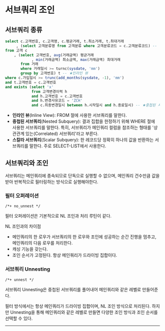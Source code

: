 # 서브쿼리 조인

## 서브쿼리 종류
```sql
select c.고객번호, c.고객명, c.평균거래, t.최소거래, t.최대거래
     , (select 고객분류명 from 고객분류 where 고객분류코드 = c.고객분류코드) -- ★스칼라 서브쿼리
from 고객 c
    , (select 고객번호, avg(거래금액) 평균거래
            , min(거래금액) 최소금액, max(거래금액) 최대거래
       from 거래
       where 거래일시 >= turnc(sysdate, 'mm')
       group by 고객번호) t -- ★인라인 뷰
where c.가입일시 >= trunc(add_months(sysdate, -1), 'mm')
and t.고객번호 = c.고객번호
and exists (select 'x'
            from 고객변경이력 h
            and h.고객번호 = c.고객번호
            and h.변경사유코드 = 'ZCH'
            and c.최종변경일시 between h.시작일시 and h.종료일시) -- ★중첩된 서브쿼리
```

- **인라인 뷰**(Inline View): FROM 절에 사용한 서브쿼리를 말한다.
- **중첩된 서브쿼리**(Nested Subquery): 결과 집합을 한정하기 위해 WHERE 절에 사용한 서브쿼리를 말한다. 특히, 서브쿼리가 메인쿼리 컬럼을 참조하는 형태를 '상관관계 있는(Correlated) 서브쿼리'라고 부른다.
- **스칼라 서브쿼리**(Scalar Subquery): 한 레코드당 정확히 하나의 값을 반환하는 서브쿼리를 말한다. 주로 SELECT-LIST에서 사용한다.

## 서브쿼리와 조인
서브쿼리는 메인쿼리에 종속되므로 단독으로 실행할 수 없으며, 메인쿼리 건수만큼 값을 받아 반복적으로 필터링하는 방식으로 실행해야한다.

### 필터 오퍼레이션
`/*+ no_unnest */`

필터 오퍼레이션은 기본적으로 NL 조인과 처리 루틴이 같다.

NL 조인과의 차이점
- 메인쿼리의 한 로우가 서브쿼리의 한 로우와 조인에 성공하는 순간 진행을 멈추고, 메인쿼리의 다음 로우를 처리한다.
- 캐싱 기능을 갖는다.
- 조인 순서가 고정된다. 항상 메인쿼리가 드라이빙 집합이다.

### 서브쿼리 Unnesting
`/*+ unnest */`

서브쿼리 Unnesting은 중첩된 서브쿼리를 풀어내어 메인쿼리와 같은 레벨로 만들어준다.

필터 방식에서는 항상 메인쿼리가 드라이빙 집합이며, NL 조인 방식으로 처리된다.
하지만 Unnesting을 통해 메인쿼리와 같은 레벨로 만들면 다양한 조인 방식과 조인 순서를 선택할 수 있다.

---

